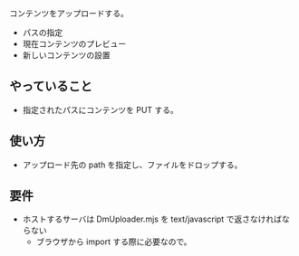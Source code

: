 コンテンツをアップロードする。

- パスの指定
- 現在コンテンツのプレビュー
- 新しいコンテンツの設置

## やっていること

- 指定されたパスにコンテンツを PUT する。

## 使い方

- アップロード先の path を指定し、ファイルをドロップする。

## 要件

- ホストするサーバは DmUploader.mjs を text/javascript で返さなければならない
  - ブラウザから import する際に必要なので。
